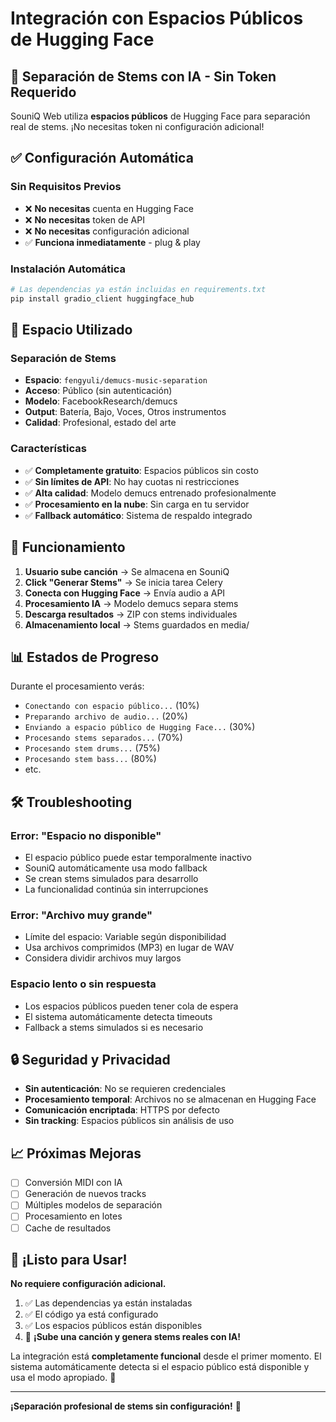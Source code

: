 # Integración con Espacios Públicos de Hugging Face

## 🎵 Separación de Stems con IA - Sin Token Requerido

SouniQ Web utiliza **espacios públicos** de Hugging Face para separación real de stems. ¡No necesitas token ni configuración adicional!

## ✅ Configuración Automática

### Sin Requisitos Previos
- ❌ **No necesitas** cuenta en Hugging Face
- ❌ **No necesitas** token de API  
- ❌ **No necesitas** configuración adicional
- ✅ **Funciona inmediatamente** - plug & play

### Instalación Automática
```bash
# Las dependencias ya están incluidas en requirements.txt
pip install gradio_client huggingface_hub
```

## 🔧 Espacio Utilizado

### Separación de Stems
- **Espacio**: `fengyuli/demucs-music-separation`
- **Acceso**: Público (sin autenticación)
- **Modelo**: FacebookResearch/demucs
- **Output**: Batería, Bajo, Voces, Otros instrumentos
- **Calidad**: Profesional, estado del arte

### Características
- ✅ **Completamente gratuito**: Espacios públicos sin costo
- ✅ **Sin límites de API**: No hay cuotas ni restricciones
- ✅ **Alta calidad**: Modelo demucs entrenado profesionalmente  
- ✅ **Procesamiento en la nube**: Sin carga en tu servidor
- ✅ **Fallback automático**: Sistema de respaldo integrado

## 🚀 Funcionamiento

1. **Usuario sube canción** → Se almacena en SouniQ
2. **Click "Generar Stems"** → Se inicia tarea Celery
3. **Conecta con Hugging Face** → Envía audio a API
4. **Procesamiento IA** → Modelo demucs separa stems
5. **Descarga resultados** → ZIP con stems individuales
6. **Almacenamiento local** → Stems guardados en media/

## 📊 Estados de Progreso

Durante el procesamiento verás:
- `Conectando con espacio público...` (10%)
- `Preparando archivo de audio...` (20%)
- `Enviando a espacio público de Hugging Face...` (30%)
- `Procesando stems separados...` (70%)
- `Procesando stem drums...` (75%)
- `Procesando stem bass...` (80%)
- etc.

## 🛠️ Troubleshooting

### Error: "Espacio no disponible"
- El espacio público puede estar temporalmente inactivo
- SouniQ automáticamente usa modo fallback
- Se crean stems simulados para desarrollo
- La funcionalidad continúa sin interrupciones

### Error: "Archivo muy grande"
- Límite del espacio: Variable según disponibilidad
- Usa archivos comprimidos (MP3) en lugar de WAV
- Considera dividir archivos muy largos

### Espacio lento o sin respuesta
- Los espacios públicos pueden tener cola de espera
- El sistema automáticamente detecta timeouts
- Fallback a stems simulados si es necesario

## 🔒 Seguridad y Privacidad

- **Sin autenticación**: No se requieren credenciales
- **Procesamiento temporal**: Archivos no se almacenan en Hugging Face
- **Comunicación encriptada**: HTTPS por defecto
- **Sin tracking**: Espacios públicos sin análisis de uso

## 📈 Próximas Mejoras

- [ ] Conversión MIDI con IA
- [ ] Generación de nuevos tracks
- [ ] Múltiples modelos de separación
- [ ] Procesamiento en lotes
- [ ] Cache de resultados

## 🚀 ¡Listo para Usar!

**No requiere configuración adicional.** 

1. ✅ Las dependencias ya están instaladas
2. ✅ El código ya está configurado
3. ✅ Los espacios públicos están disponibles
4. 🎵 **¡Sube una canción y genera stems reales con IA!**

La integración está **completamente funcional** desde el primer momento. El sistema automáticamente detecta si el espacio público está disponible y usa el modo apropiado. 🎉

---

**¡Separación profesional de stems sin configuración!** 🚀
